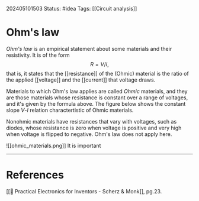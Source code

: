 202405101503
Status: #idea
Tags: [[Circuit analysis]]

# Ohm's law

*Ohm's law* is an empirical statement about some materials and their resistivity. It is of the form
$$R = V/I,$$
that is, it states that the [[resistance]] of the (Ohmic) material is the ratio of the applied [[voltage]] and the [[current]] that voltage draws.

Materials to which Ohm's law applies are called *Ohmic* materials, and they are those materials whose resistance is constant over a range of voltages, and it's given by the formula above. The figure below shows the constant slope $V$-$I$ relation charactertistic of Ohmic materials. 

Nonohmic materials have resistances that vary with voltages, such as diodes, whose resistance is zero when voltage is positive and very high when voltage is flipped to negative. Ohm's law does not apply here.

![[ohmic_materials.png]]
It is important


___
# References
[[📕 Practical Electronics for Inventors - Scherz & Monk]], pg.23.